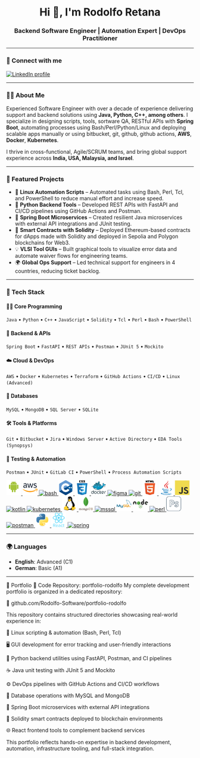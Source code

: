 <h1 align="center">Hi 👋, I'm Rodolfo Retana</h1>
<h3 align="center">Backend Software Engineer | Automation Expert | DevOps Practitioner</h3>

---

### 🔗 Connect with me
<p align="left">
<a href="https://www.linkedin.com/in/rodolfo-vlsi-software" target="blank">
  <img align="center" src="https://raw.githubusercontent.com/rahuldkjain/github-profile-readme-generator/master/src/images/icons/Social/linked-in-alt.svg" alt="LinkedIn profile" height="30" width="40" />
</a>
</p>

---

### 🧑‍💼 About Me

Experienced Software Engineer with over a decade of experience delivering support and backend solutions using **Java, Python, C++, among others**. I specialize in designing scripts, tools, sortware QA, RESTful APIs with **Spring Boot**, automating processes using Bash/Perl/Python/Linux and deploying scalable apps manually or using bitbucket, git, github, github actions, **AWS**, **Docker**, **Kubernetes**.

I thrive in cross-functional, Agile/SCRUM teams, and bring global support experience across **India, USA, Malaysia, and Israel**. 

---

### 📌 Featured Projects

- 🔧 **Linux Automation Scripts** – Automated tasks using Bash, Perl, Tcl, and PowerShell to reduce manual effort and increase speed.
- 🐍 **Python Backend Tools** – Developed REST APIs with FastAPI and CI/CD pipelines using GitHub Actions and Postman.
- 🌱 **Spring Boot Microservices** – Created resilient Java microservices with external API integrations and JUnit testing.
- 🔐 **Smart Contracts with Solidity** – Deployed Ethereum-based contracts for dApps made with Solidity and deployed in Sepolia and Polygon blockchains for Web3.
- 💡 **VLSI Tool GUIs** – Built graphical tools to visualize error data and automate waiver flows for engineering teams.
- 🌍 **Global Ops Support** – Led technical support for engineers in 4 countries, reducing ticket backlog.

---

### 🧰 Tech Stack

#### 👨‍💻 Core Programming
`Java` • `Python` • `C++` • `JavaScript` • `Solidity` • `Tcl` • `Perl` • `Bash` • `PowerShell`

#### 🧱 Backend & APIs
`Spring Boot` • `FastAPI` • `REST APIs` • `Postman` • `JUnit 5` • `Mockito`

#### ☁️ Cloud & DevOps
`AWS` • `Docker` • `Kubernetes` • `Terraform` • `GitHub Actions` • `CI/CD` • `Linux (Advanced)`

#### 💾 Databases
`MySQL` • `MongoDB` • `SQL Server` • `SQLite`

#### 🛠️ Tools & Platforms
`Git` • `Bitbucket` • `Jira` • `Windows Server` • `Active Directory` • `EDA Tools (Synopsys)`

#### 🧪 Testing & Automation
`Postman` • `JUnit` • `GitLab CI` • `PowerShell` • `Process Automation Scripts`


<p align="left">
  
  <a href="https://developer.android.com" target="_blank" rel="noreferrer">
    <img src="https://raw.githubusercontent.com/devicons/devicon/master/icons/android/android-original-wordmark.svg" alt="android" width="40" height="40"/>
  </a>
  <a href="https://aws.amazon.com" target="_blank" rel="noreferrer">
    <img src="https://raw.githubusercontent.com/devicons/devicon/master/icons/amazonwebservices/amazonwebservices-original-wordmark.svg" alt="aws" width="40" height="40"/>
  </a>
  <a href="https://www.gnu.org/software/bash/" target="_blank" rel="noreferrer">
    <img src="https://www.vectorlogo.zone/logos/gnu_bash/gnu_bash-icon.svg" alt="bash" width="40" height="40"/>
  </a>
  <a href="https://www.w3schools.com/cpp/" target="_blank" rel="noreferrer">
    <img src="https://raw.githubusercontent.com/devicons/devicon/master/icons/cplusplus/cplusplus-original.svg" alt="cplusplus" width="40" height="40"/>
  </a>
  <a href="https://www.w3schools.com/css/" target="_blank" rel="noreferrer">
    <img src="https://raw.githubusercontent.com/devicons/devicon/master/icons/css3/css3-original-wordmark.svg" alt="css3" width="40" height="40"/>
  </a>
  <a href="https://www.docker.com/" target="_blank" rel="noreferrer">
    <img src="https://raw.githubusercontent.com/devicons/devicon/master/icons/docker/docker-original-wordmark.svg" alt="docker" width="40" height="40"/>
  </a>
  <a href="https://www.figma.com/" target="_blank" rel="noreferrer">
    <img src="https://www.vectorlogo.zone/logos/figma/figma-icon.svg" alt="figma" width="40" height="40"/>
  </a>
  <a href="https://git-scm.com/" target="_blank" rel="noreferrer">
    <img src="https://www.vectorlogo.zone/logos/git-scm/git-scm-icon.svg" alt="git" width="40" height="40"/>
  </a>
  <a href="https://www.w3.org/html/" target="_blank" rel="noreferrer">
    <img src="https://raw.githubusercontent.com/devicons/devicon/master/icons/html5/html5-original-wordmark.svg" alt="html5" width="40" height="40"/>
  </a>
  <a href="https://www.java.com" target="_blank" rel="noreferrer">
    <img src="https://raw.githubusercontent.com/devicons/devicon/master/icons/java/java-original.svg" alt="java" width="40" height="40"/>
  </a>
  <a href="https://developer.mozilla.org/en-US/docs/Web/JavaScript" target="_blank" rel="noreferrer">
    <img src="https://raw.githubusercontent.com/devicons/devicon/master/icons/javascript/javascript-original.svg" alt="javascript" width="40" height="40"/>
  </a>
  <a href="https://kotlinlang.org" target="_blank" rel="noreferrer">
    <img src="https://www.vectorlogo.zone/logos/kotlinlang/kotlinlang-icon.svg" alt="kotlin" width="40" height="40"/>
  </a>
  <a href="https://kubernetes.io" target="_blank" rel="noreferrer">
    <img src="https://www.vectorlogo.zone/logos/kubernetes/kubernetes-icon.svg" alt="kubernetes" width="40" height="40"/>
  </a>
  <a href="https://www.linux.org/" target="_blank" rel="noreferrer">
    <img src="https://raw.githubusercontent.com/devicons/devicon/master/icons/linux/linux-original.svg" alt="linux" width="40" height="40"/>
  </a>
  <a href="https://www.mongodb.com/" target="_blank" rel="noreferrer">
    <img src="https://raw.githubusercontent.com/devicons/devicon/master/icons/mongodb/mongodb-original-wordmark.svg" alt="mongodb" width="40" height="40"/>
  </a>
  <a href="https://www.microsoft.com/en-us/sql-server" target="_blank" rel="noreferrer">
    <img src="https://www.svgrepo.com/show/303229/microsoft-sql-server-logo.svg" alt="mssql" width="40" height="40"/>
  </a>
  <a href="https://www.mysql.com/" target="_blank" rel="noreferrer">
    <img src="https://raw.githubusercontent.com/devicons/devicon/master/icons/mysql/mysql-original-wordmark.svg" alt="mysql" width="40" height="40"/>
  </a>
  <a href="https://nodejs.org" target="_blank" rel="noreferrer">
    <img src="https://raw.githubusercontent.com/devicons/devicon/master/icons/nodejs/nodejs-original-wordmark.svg" alt="nodejs" width="40" height="40"/>
  </a>
  <a href="https://www.perl.org/" target="_blank" rel="noreferrer">
    <img src="https://api.iconify.design/logos-perl.svg" alt="perl" width="40" height="40"/>
  </a>
  <a href="https://www.photoshop.com/en" target="_blank" rel="noreferrer">
    <img src="https://raw.githubusercontent.com/devicons/devicon/master/icons/photoshop/photoshop-line.svg" alt="photoshop" width="40" height="40"/>
  </a>
  <a href="https://postman.com" target="_blank" rel="noreferrer">
    <img src="https://www.vectorlogo.zone/logos/getpostman/getpostman-icon.svg" alt="postman" width="40" height="40"/>
  </a>
  <a href="https://www.python.org" target="_blank" rel="noreferrer">
    <img src="https://raw.githubusercontent.com/devicons/devicon/master/icons/python/python-original.svg" alt="python" width="40" height="40"/>
  </a>
  <a href="https://reactjs.org/" target="_blank" rel="noreferrer">
    <img src="https://raw.githubusercontent.com/devicons/devicon/master/icons/react/react-original-wordmark.svg" alt="react" width="40" height="40"/>
  </a>
  <a href="https://spring.io/" target="_blank" rel="noreferrer">
    <img src="https://www.vectorlogo.zone/logos/springio/springio-icon.svg" alt="spring" width="40" height="40"/>
  </a>
</p>

---

### 🌍 Languages

- **English**: Advanced (C1)  
- **German**: Basic (A1)

---

📂 Portfolio
🧠 Code Repository: portfolio-rodolfo
My complete development portfolio is organized in a dedicated repository:

📁 github.com/Rodolfo-Software/portfolio-rodolfo

This repository contains structured directories showcasing real-world experience in:

🔧 Linux scripting & automation (Bash, Perl, Tcl)

🖥️ GUI development for error tracking and user-friendly interactions

🐍 Python backend utilities using FastAPI, Postman, and CI pipelines

☕ Java unit testing with JUnit 5 and Mockito

⚙️ DevOps pipelines with GitHub Actions and CI/CD workflows

🧬 Database operations with MySQL and MongoDB

🌱 Spring Boot microservices with external API integrations

🔐 Solidity smart contracts deployed to blockchain environments

🌐 React frontend tools to complement backend services

This portfolio reflects hands-on expertise in backend development, automation, infrastructure tooling, and full-stack integration.










